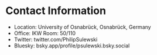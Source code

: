 # Contact Information

- Location: University of Osnabrück, Osnabrück, Germany
- Office: IKW Room: 50/110
- Twitter: twitter.com/PhilipSulewski
- Bluesky: bsky.app/profile/psulewski.bsky.social